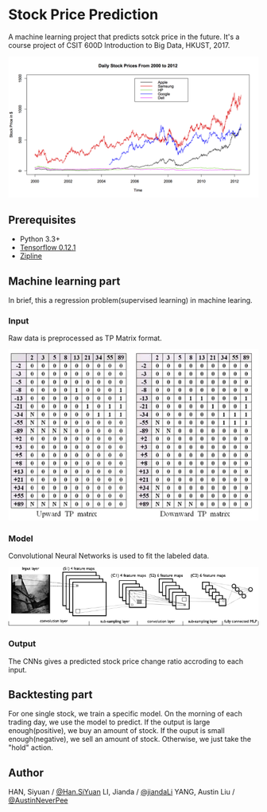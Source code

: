 # Stock Price Prediction

A machine learning project that predicts sotck price in the future.
It's a course project of CSIT 600D Introduction to Big Data, HKUST, 2017.

![alt tag](StockPrices.png)


## Prerequisites
- Python 3.3+
- [Tensorflow 0.12.1](https://github.com/tensorflow/tensorflow/tree/r0.12)
- [Zipline](https://github.com/quantopian/zipline)


## Machine learning part

In brief, this a regression problem(supervised learning) in machine learing.

### Input

Raw data is preprocessed as TP Matrix format.

![alt tag](TPMatrix.png)

### Model

Convolutional Neural Networks is used to fit the labeled data.

![alt tag](CNNs.png)

### Output

The CNNs gives a predicted stock price change ratio accroding to each input.


## Backtesting part

For one single stock, we train a specific model.
On the morning of each trading day, we use the model to predict. If the output is large enough(positive), we buy an amount of stock. If the ouput is small enough(negative), we sell an amount of stock. Otherwise, we just take the "hold" action.


## Author

HAN, Siyuan / [@Han.SiYuan](https://github.com/SiYuanHan)
LI, Jianda / [@jiandaLi](https://github.com/jiandaLi)
YANG, Austin Liu / [@AustinNeverPee](https://github.com/AustinNeverPee)
